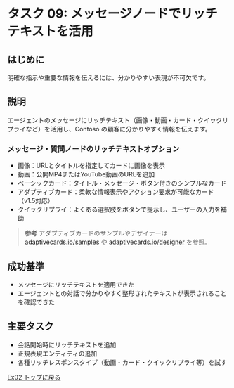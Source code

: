 # タスク 09: メッセージノードでリッチテキストを活用

## はじめに
明確な指示や重要な情報を伝えるには、分かりやすい表現が不可欠です。

## 説明
エージェントのメッセージにリッチテキスト（画像・動画・カード・クイックリプライなど）を活用し、Contoso の顧客に分かりやすく情報を伝えます。

### メッセージ・質問ノードのリッチテキストオプション
- 画像：URLとタイトルを指定してカードに画像を表示
- 動画：公開MP4またはYouTube動画のURLを追加
- ベーシックカード：タイトル・メッセージ・ボタン付きのシンプルなカード
- アダプティブカード：柔軟な情報表示やアクション要求が可能なカード（v1.5対応）
- クイックリプライ：よくある選択肢をボタンで提示し、ユーザーの入力を補助

> **参考**
> アダプティブカードのサンプルやデザイナーは [adaptivecards.io/samples](https://adaptivecards.io/samples/) や [adaptivecards.io/designer](https://adaptivecards.io/designer/) を参照。

## 成功基準
- メッセージにリッチテキストを適用できた
- エージェントとの対話で分かりやすく整形されたテキストが表示されることを確認できた

## 主要タスク
- 会話開始時にリッチテキストを追加
- 正規表現エンティティの追加
- 各種リッチレスポンスタイプ（動画・カード・クイックリプライ等）を試す

[Ex02 トップに戻る](./Ex02.ja.md)
